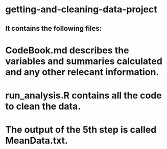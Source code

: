 # getting-and-cleaning-data-project
## It contains the following files:
# CodeBook.md describes the variables and summaries calculated and any other relecant information.
# run_analysis.R contains all the code to clean the data.
# The output of the 5th step is called MeanData.txt.
